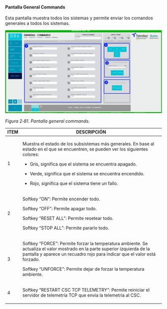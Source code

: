 #### Pantalla General Commands

Esta pantalla muestra todos los sistemas y permite enviar los comandos generales a todos los sistemas.

![](../Resources/media/image097.png)

*Figura 2‑81. Pantalla general commands.*

<table>
<colgroup>
<col style="width: 13<col style="width: 86</colgroup>
<thead>
<tr class="header">
<th>ITEM</th>
<th>DESCRIPCIÓN</th>
</tr>
</thead>
<tbody>
<tr class="odd">
<td>1</td>
<td><p>Muestra el estado de los subsistemas más generales. En base al estado en el que se encuentren, se pueden ver los
siguientes colores:</p>
<ul>
<li><p>Gris, significa que el sistema se encuentra apagado.</p></li>
<li><p>Verde, significa que el sistema se encuentra encendido.</p></li>
<li><p>Rojo, significa que el sistema tiene un fallo.</p></li>
</ul></td>
</tr>
<tr class="even">
<td>2</td>
<td><p>Softkey “ON”: Permite encender todo.</p>
<p>Softkey “OFF”: Permite apagar todo.</p>
<p>Softkey “RESET ALL”: Permite resetear todo.</p>
<p>Softkey “STOP ALL”: Permite pararlo todo.</p></td>
</tr>
<tr class="odd">
<td>3</td>
<td><p>Softkey “FORCE”: Permite forzar la temperatura ambiente. Se actualiza el valor mostrado en la parte superior
izquierda de la pantalla y aparece un recuadro rojo para indicar que el valor está forzado.</p>
<p>Softkey “UNFORCE”: Permite dejar de forzar la temperatura ambiente.</p></td>
</tr>
<tr class="even">
<td>4</td>
<td><p>Softkey “RESTART CSC TCP TELEMETRY”: Permite reiniciar el servidor de telemetría TCP que envía la telemetría al
CSC.</p>
</tr>
</tbody>
</table>
